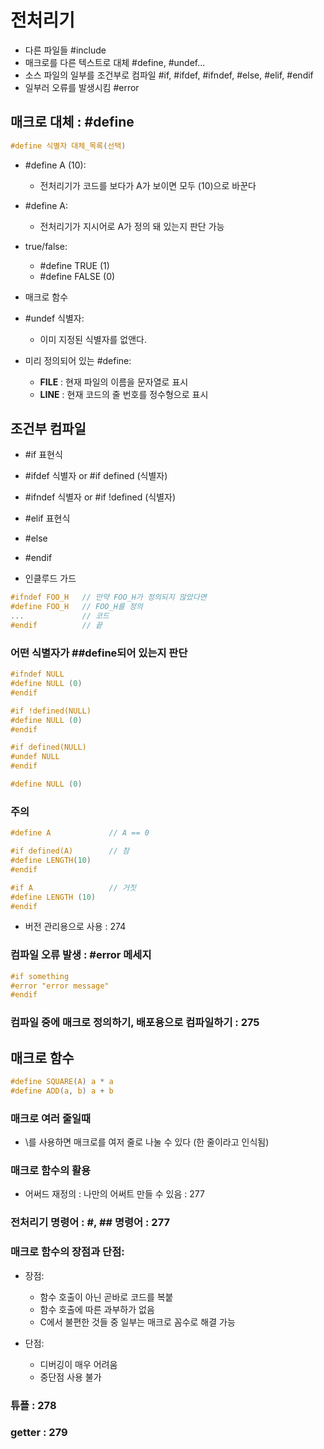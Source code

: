 # 전처리기
- 다른 파일들 #include
- 매크로를 다른 텍스트로 대체 #define, #undef...
- 소스 파일의 일부를 조건부로 컴파일 #if, #ifdef, #ifndef, #else, #elif, #endif
- 일부러 오류를 발생시킴 #error

## 매크로 대체 : #define
```c
#define 식별자 대체_목록(선택)
```
- #define A (10):
  - 전처리기가 코드를 보다가 A가 보이면 모두 (10)으로 바꾼다
  
- #define A:
  - 전처리기가 지시어로 A가 정의 돼 있는지 판단 가능

- true/false:
  - #define TRUE (1)
  - #define FALSE (0)

- 매크로 함수

- #undef 식별자:
  - 이미 지정된 식별자를 없앤다.
  
- 미리 정의되어 있는 #define:
  - __FILE__ : 현재 파일의 이름을 문자열로 표시
  - __LINE__ : 현재 코드의 줄 번호를 정수형으로 표시
  

## 조건부 컴파일
- #if 표현식
- #ifdef 식별자 or #if defined (식별자)
- #ifndef 식별자 or #if !defined (식별자)
- #elif 표현식
- #else
- #endif

- 인클루드 가드
```c
#ifndef FOO_H   // 만약 FOO_H가 정의되지 않았다면
#define FOO_H   // FOO_H를 정의
...             // 코드
#endif          // 끝
```

### 어떤 식별자가 ##define되어 있는지 판단
```c
#ifndef NULL
#define NULL (0)
#endif

#if !defined(NULL)
#define NULL (0)
#endif

#if defined(NULL)
#undef NULL
#endif

#define NULL (0)
```

### 주의
```c
#define A             // A == 0

#if defined(A)        // 참
#define LENGTH(10)
#endif

#if A                 // 거짓
#define LENGTH (10)
#endif
```

- 버전 관리용으로 사용 : 274


### 컴파일 오류 발생 : #error 메세지
```c
#if something
#error "error message"
#endif
```

### 컴파일 중에 매크로 정의하기, 배포용으로 컴파일하기 : 275


## 매크로 함수
```c
#define SQUARE(A) a * a
#define ADD(a, b) a + b
```

### 매크로 여러 줄일때
- \를 사용하면 매크로를 여저 줄로 나눌 수 있다 (한 줄이라고 인식됨)

### 매크로 함수의 활용
- 어써드 재정의 : 나만의 어써트 만들 수 있음 : 277

### 전처리기 명령어 : #, ## 명령어 : 277

### 매크로 함수의 장점과 단점:
- 장점:
  - 함수 호출이 아닌 곧바로 코드를 복붙
  - 함수 호출에 따른 과부하가 없음
  - C에서 불편한 것들 중 일부는 매크로 꼼수로 해결 가능

- 단점:
  - 디버깅이 매우 어려움
  - 중단점 사용 불가
  

### 튜플 : 278

### getter : 279
